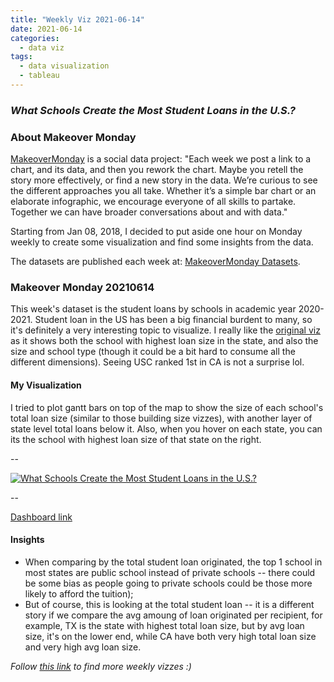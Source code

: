 ```yaml
---
title: "Weekly Viz 2021-06-14"
date: 2021-06-14
categories:
  - data viz
tags:
  - data visualization
  - tableau
---
```


### *What Schools Create the Most Student Loans in the U.S.?*


### About Makeover Monday

[MakeoverMonday](http://www.makeovermonday.co.uk/) is a social data project:
"Each week we post a link to a chart, and its data, and then you rework the chart.
Maybe you retell the story more effectively, or find a new story in the data.
We’re curious to see the different approaches you all take. Whether it’s a simple bar chart or an elaborate infographic, we encourage everyone of all skills to partake.
Together we can have broader conversations about and with data."

Starting from Jan 08, 2018, I decided to put aside one hour on Monday weekly to create some visualization and find some insights from the data.

The datasets are published each week at: [MakeoverMonday Datasets](http://www.makeovermonday.co.uk/data/).

### Makeover Monday 20210614

This week's dataset is the student loans by schools in academic year 2020-2021. Student loan in the US has been a big financial burdent to many, so it's definitely a very interesting topic to visualize. I  really like the [original viz](https://howmuch.net/articles/university-with-the-most-student-loan-originations-in-every-state) as it shows both the school with highest loan size in the state, and also the size and school type (though it could be a bit hard to consume all the different dimensions). Seeing USC ranked 1st in CA is not a surprise lol.  

#### My Visualization

I tried to plot gantt bars on top of the map to show the size of each school's total loan size (similar to those building size vizzes), with another layer of state level total loans below it. Also, when you hover on each state, you can its the school with highest loan size of that state on the right.  

--  
<div class='tableauPlaceholder' id='viz1623729816384' style='position: relative'>
  <noscript><a href='#'>
    <img alt='What Schools Create the Most Student Loans in the U.S.? ' src='https:&#47;&#47;public.tableau.com&#47;static&#47;images&#47;Ma&#47;MakeOverMonday20210614WhatSchoolsCreatetheMostStudentLoansintheU_S_&#47;WhatSchoolsCreatetheMostStudentLoansintheU_S_&#47;1_rss.png' style='border: none' />
    </a></noscript>
  <object class='tableauViz'  style='display:none;'>
    <param name='host_url' value='https%3A%2F%2Fpublic.tableau.com%2F' />
    <param name='embed_code_version' value='3' /> 
    <param name='site_root' value='' />
    <param name='name' value='MakeOverMonday20210614WhatSchoolsCreatetheMostStudentLoansintheU_S_&#47;WhatSchoolsCreatetheMostStudentLoansintheU_S_' />
    <param name='tabs' value='no' />
    <param name='toolbar' value='yes' />
    <param name='static_image' value='https:&#47;&#47;public.tableau.com&#47;static&#47;images&#47;Ma&#47;MakeOverMonday20210614WhatSchoolsCreatetheMostStudentLoansintheU_S_&#47;WhatSchoolsCreatetheMostStudentLoansintheU_S_&#47;1.png' />
    <param name='animate_transition' value='yes' />
    <param name='display_static_image' value='yes' />
    <param name='display_spinner' value='yes' />
    <param name='display_overlay' value='yes' />
    <param name='display_count' value='yes' />
    <param name='language' value='en-US' />
  </object></div>          
  <script type='text/javascript'>             
  var divElement = document.getElementById('viz1623729816384');     
  var vizElement = divElement.getElementsByTagName('object')[0];             
  if ( divElement.offsetWidth > 800 ) { vizElement.style.width='800px';vizElement.style.height='627px';} else if ( divElement.offsetWidth > 500 ) { vizElement.style.width='800px';vizElement.style.height='627px';} else { vizElement.style.width='100%';vizElement.style.height='927px';}       
  var scriptElement = document.createElement('script');                 
  scriptElement.src = 'https://public.tableau.com/javascripts/api/viz_v1.js';            
  vizElement.parentNode.insertBefore(scriptElement, vizElement);            
</script>
  
--  

[Dashboard link](https://public.tableau.com/views/MakeOverMonday20210614WhatSchoolsCreatetheMostStudentLoansintheU_S_/WhatSchoolsCreatetheMostStudentLoansintheU_S_?:language=en-US&:display_count=n&:origin=viz_share_link)

#### Insights
* When comparing by the total student loan originated, the top 1 school in most states are public school instead of private schools -- there could be some bias as people going to private schools could be those more likely to afford the tuition);  
* But of course, this is looking at the total student loan -- it is a different story if we compare the avg amoung of loan originated per recipient, for example, TX is the state with highest total loan size, but by avg loan size, it's on the lower end, while CA have both very high total loan size and very high avg loan size.  


*Follow [this link](https://yudong-94.github.io/personal-website/project/WeeklyViz2021/) to find more weekly vizzes :)*